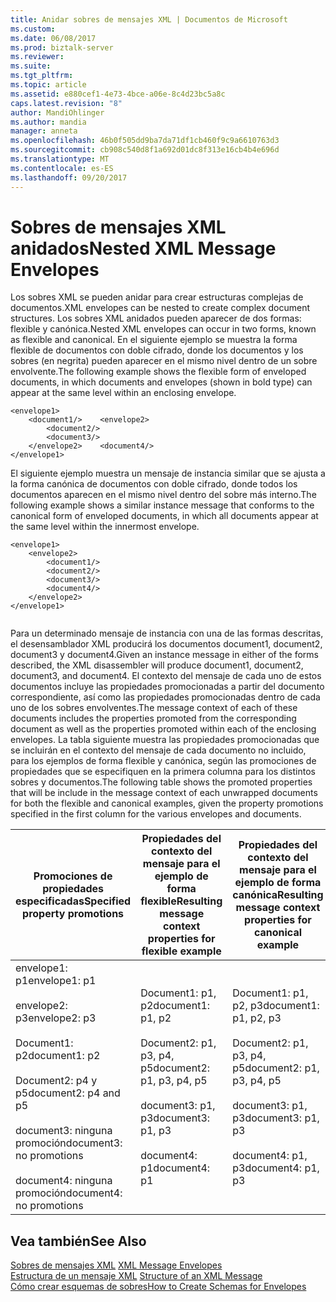 ```yaml
---
title: Anidar sobres de mensajes XML | Documentos de Microsoft
ms.custom: 
ms.date: 06/08/2017
ms.prod: biztalk-server
ms.reviewer: 
ms.suite: 
ms.tgt_pltfrm: 
ms.topic: article
ms.assetid: e880cef1-4e73-4bce-a06e-8c4d23bc5a8c
caps.latest.revision: "8"
author: MandiOhlinger
ms.author: mandia
manager: anneta
ms.openlocfilehash: 46b0f505dd9ba7da71df1cb460f9c9a6610763d3
ms.sourcegitcommit: cb908c540d8f1a692d01dc8f313e16cb4b4e696d
ms.translationtype: MT
ms.contentlocale: es-ES
ms.lasthandoff: 09/20/2017
---
```

# <a name="nested-xml-message-envelopes"></a><span data-ttu-id="92021-102">Sobres de mensajes XML anidados</span><span class="sxs-lookup"><span data-stu-id="92021-102">Nested XML Message Envelopes</span></span>
<span data-ttu-id="92021-103">Los sobres XML se pueden anidar para crear estructuras complejas de documentos.</span><span class="sxs-lookup"><span data-stu-id="92021-103">XML envelopes can be nested to create complex document structures.</span></span> <span data-ttu-id="92021-104">Los sobres XML anidados pueden aparecer de dos formas: flexible y canónica.</span><span class="sxs-lookup"><span data-stu-id="92021-104">Nested XML envelopes can occur in two forms, known as flexible and canonical.</span></span> <span data-ttu-id="92021-105">En el siguiente ejemplo se muestra la forma flexible de documentos con doble cifrado, donde los documentos y los sobres (en negrita) pueden aparecer en el mismo nivel dentro de un sobre envolvente.</span><span class="sxs-lookup"><span data-stu-id="92021-105">The following example shows the flexible form of enveloped documents, in which documents and envelopes (shown in bold type) can appear at the same level within an enclosing envelope.</span></span>  
  
```  
<envelope1>  
    <document1/>    <envelope2>  
        <document2/>  
        <document3/>  
    </envelope2>    <document4/>  
</envelope1>  
```  
  
 <span data-ttu-id="92021-106">El siguiente ejemplo muestra un mensaje de instancia similar que se ajusta a la forma canónica de documentos con doble cifrado, donde todos los documentos aparecen en el mismo nivel dentro del sobre más interno.</span><span class="sxs-lookup"><span data-stu-id="92021-106">The following example shows a similar instance message that conforms to the canonical form of enveloped documents, in which all documents appear at the same level within the innermost envelope.</span></span>  
  
```  
<envelope1>  
    <envelope2>  
        <document1/>  
        <document2/>  
        <document3/>  
        <document4/>  
    </envelope2>  
</envelope1>  
  
```  
  
 <span data-ttu-id="92021-107">Para un determinado mensaje de instancia con una de las formas descritas, el desensamblador XML producirá los documentos document1, document2, document3 y document4.</span><span class="sxs-lookup"><span data-stu-id="92021-107">Given an instance message in either of the forms described, the XML disassembler will produce document1, document2, document3, and document4.</span></span> <span data-ttu-id="92021-108">El contexto del mensaje de cada uno de estos documentos incluye las propiedades promocionadas a partir del documento correspondiente, así como las propiedades promocionadas dentro de cada uno de los sobres envolventes.</span><span class="sxs-lookup"><span data-stu-id="92021-108">The message context of each of these documents includes the properties promoted from the corresponding document as well as the properties promoted within each of the enclosing envelopes.</span></span> <span data-ttu-id="92021-109">La tabla siguiente muestra las propiedades promocionadas que se incluirán en el contexto del mensaje de cada documento no incluido, para los ejemplos de forma flexible y canónica, según las promociones de propiedades que se especifiquen en la primera columna para los distintos sobres y documentos.</span><span class="sxs-lookup"><span data-stu-id="92021-109">The following table shows the promoted properties that will be include in the message context of each unwrapped documents for both the flexible and canonical examples, given the property promotions specified in the first column for the various envelopes and documents.</span></span>  
  
|<span data-ttu-id="92021-110">Promociones de propiedades especificadas</span><span class="sxs-lookup"><span data-stu-id="92021-110">Specified property promotions</span></span>|<span data-ttu-id="92021-111">Propiedades del contexto del mensaje para el ejemplo de forma flexible</span><span class="sxs-lookup"><span data-stu-id="92021-111">Resulting message context properties for flexible example</span></span>|<span data-ttu-id="92021-112">Propiedades del contexto del mensaje para el ejemplo de forma canónica</span><span class="sxs-lookup"><span data-stu-id="92021-112">Resulting message context properties for canonical example</span></span>|  
|-----------------------------------|---------------------------------------------------------------|----------------------------------------------------------------|  
|<span data-ttu-id="92021-113">envelope1: p1</span><span class="sxs-lookup"><span data-stu-id="92021-113">envelope1: p1</span></span><br /><br /> <span data-ttu-id="92021-114">envelope2: p3</span><span class="sxs-lookup"><span data-stu-id="92021-114">envelope2: p3</span></span><br /><br /> <span data-ttu-id="92021-115">Document1: p2</span><span class="sxs-lookup"><span data-stu-id="92021-115">document1: p2</span></span><br /><br /> <span data-ttu-id="92021-116">Document2: p4 y p5</span><span class="sxs-lookup"><span data-stu-id="92021-116">document2: p4 and p5</span></span><br /><br /> <span data-ttu-id="92021-117">document3: ninguna promoción</span><span class="sxs-lookup"><span data-stu-id="92021-117">document3: no promotions</span></span><br /><br /> <span data-ttu-id="92021-118">document4: ninguna promoción</span><span class="sxs-lookup"><span data-stu-id="92021-118">document4: no promotions</span></span>|<span data-ttu-id="92021-119">Document1: p1, p2</span><span class="sxs-lookup"><span data-stu-id="92021-119">document1: p1, p2</span></span><br /><br /> <span data-ttu-id="92021-120">Document2: p1, p3, p4, p5</span><span class="sxs-lookup"><span data-stu-id="92021-120">document2: p1, p3, p4, p5</span></span><br /><br /> <span data-ttu-id="92021-121">document3: p1, p3</span><span class="sxs-lookup"><span data-stu-id="92021-121">document3: p1, p3</span></span><br /><br /> <span data-ttu-id="92021-122">document4: p1</span><span class="sxs-lookup"><span data-stu-id="92021-122">document4: p1</span></span>|<span data-ttu-id="92021-123">Document1: p1, p2, p3</span><span class="sxs-lookup"><span data-stu-id="92021-123">document1: p1, p2, p3</span></span><br /><br /> <span data-ttu-id="92021-124">Document2: p1, p3, p4, p5</span><span class="sxs-lookup"><span data-stu-id="92021-124">document2: p1, p3, p4, p5</span></span><br /><br /> <span data-ttu-id="92021-125">document3: p1, p3</span><span class="sxs-lookup"><span data-stu-id="92021-125">document3: p1, p3</span></span><br /><br /> <span data-ttu-id="92021-126">document4: p1, p3</span><span class="sxs-lookup"><span data-stu-id="92021-126">document4: p1, p3</span></span>|  
  
## <a name="see-also"></a><span data-ttu-id="92021-127">Vea también</span><span class="sxs-lookup"><span data-stu-id="92021-127">See Also</span></span>  
 <span data-ttu-id="92021-128">[Sobres de mensajes XML](../core/xml-message-envelopes.md) </span><span class="sxs-lookup"><span data-stu-id="92021-128">[XML Message Envelopes](../core/xml-message-envelopes.md) </span></span>  
 <span data-ttu-id="92021-129">[Estructura de un mensaje XML](../core/structure-of-an-xml-message.md) </span><span class="sxs-lookup"><span data-stu-id="92021-129">[Structure of an XML Message](../core/structure-of-an-xml-message.md) </span></span>  
 [<span data-ttu-id="92021-130">Cómo crear esquemas de sobres</span><span class="sxs-lookup"><span data-stu-id="92021-130">How to Create Schemas for Envelopes</span></span>](../core/how-to-create-schemas-for-envelopes.md)
